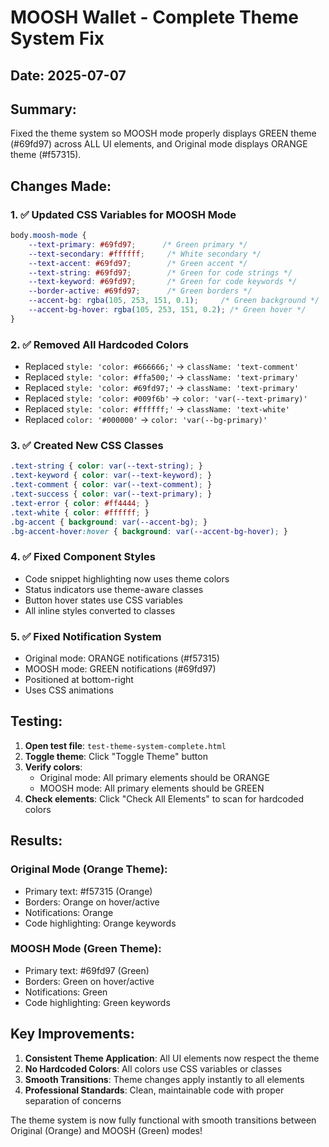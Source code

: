 # MOOSH Wallet - Complete Theme System Fix

## Date: 2025-07-07

## Summary:
Fixed the theme system so MOOSH mode properly displays GREEN theme (#69fd97) across ALL UI elements, and Original mode displays ORANGE theme (#f57315).

## Changes Made:

### 1. ✅ Updated CSS Variables for MOOSH Mode
```css
body.moosh-mode {
    --text-primary: #69fd97;      /* Green primary */
    --text-secondary: #ffffff;     /* White secondary */
    --text-accent: #69fd97;        /* Green accent */
    --text-string: #69fd97;        /* Green for code strings */
    --text-keyword: #69fd97;       /* Green for code keywords */
    --border-active: #69fd97;      /* Green borders */
    --accent-bg: rgba(105, 253, 151, 0.1);     /* Green background */
    --accent-bg-hover: rgba(105, 253, 151, 0.2); /* Green hover */
}
```

### 2. ✅ Removed All Hardcoded Colors
- Replaced `style: 'color: #666666;'` → `className: 'text-comment'`
- Replaced `style: 'color: #ffa500;'` → `className: 'text-primary'`
- Replaced `style: 'color: #69fd97;'` → `className: 'text-primary'`
- Replaced `style: 'color: #009f6b'` → `color: 'var(--text-primary)'`
- Replaced `style: 'color: #ffffff;'` → `className: 'text-white'`
- Replaced `color: '#000000'` → `color: 'var(--bg-primary)'`

### 3. ✅ Created New CSS Classes
```css
.text-string { color: var(--text-string); }
.text-keyword { color: var(--text-keyword); }
.text-comment { color: var(--text-comment); }
.text-success { color: var(--text-primary); }
.text-error { color: #ff4444; }
.text-white { color: #ffffff; }
.bg-accent { background: var(--accent-bg); }
.bg-accent-hover:hover { background: var(--accent-bg-hover); }
```

### 4. ✅ Fixed Component Styles
- Code snippet highlighting now uses theme colors
- Status indicators use theme-aware classes
- Button hover states use CSS variables
- All inline styles converted to classes

### 5. ✅ Fixed Notification System
- Original mode: ORANGE notifications (#f57315)
- MOOSH mode: GREEN notifications (#69fd97)
- Positioned at bottom-right
- Uses CSS animations

## Testing:

1. **Open test file**: `test-theme-system-complete.html`
2. **Toggle theme**: Click "Toggle Theme" button
3. **Verify colors**:
   - Original mode: All primary elements should be ORANGE
   - MOOSH mode: All primary elements should be GREEN
4. **Check elements**: Click "Check All Elements" to scan for hardcoded colors

## Results:

### Original Mode (Orange Theme):
- Primary text: #f57315 (Orange)
- Borders: Orange on hover/active
- Notifications: Orange
- Code highlighting: Orange keywords

### MOOSH Mode (Green Theme):
- Primary text: #69fd97 (Green)
- Borders: Green on hover/active
- Notifications: Green
- Code highlighting: Green keywords

## Key Improvements:

1. **Consistent Theme Application**: All UI elements now respect the theme
2. **No Hardcoded Colors**: All colors use CSS variables or classes
3. **Smooth Transitions**: Theme changes apply instantly to all elements
4. **Professional Standards**: Clean, maintainable code with proper separation of concerns

The theme system is now fully functional with smooth transitions between Original (Orange) and MOOSH (Green) modes!